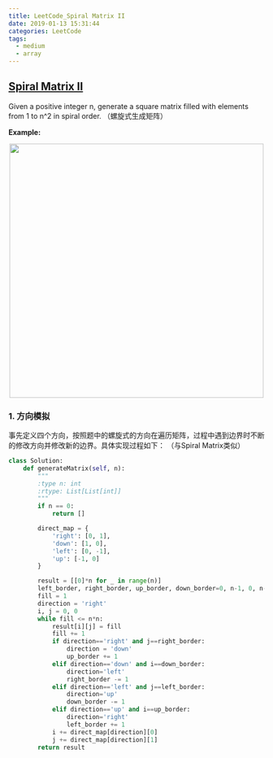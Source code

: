 ```yaml
---
title: LeetCode_Spiral Matrix II
date: 2019-01-13 15:31:44
categories: LeetCode
tags: 
  - medium
  - array
---
```


## [Spiral Matrix II](https://leetcode.com/problems/spiral-matrix-ii/)

Given a positive integer n, generate a square matrix filled with elements from 1 to n^2 in spiral order.
（螺旋式生成矩阵）

<!--more-->

**Example:**

<div align=center>
	<img src="/images/leetcode_59.png" width = "500" align=center/>
</div>

### 1. 方向模拟
事先定义四个方向，按照题中的螺旋式的方向在遍历矩阵，过程中遇到边界时不断的修改方向并修改新的边界。具体实现过程如下：
（与Spiral Matrix类似）

```python
class Solution:
    def generateMatrix(self, n):
        """
        :type n: int
        :rtype: List[List[int]]
        """
        if n == 0:
            return []

        direct_map = {
            'right': [0, 1],
            'down': [1, 0],
            'left': [0, -1],
            'up': [-1, 0]
        }

        result = [[0]*n for _ in range(n)]
        left_border, right_border, up_border, down_border=0, n-1, 0, n-1
        fill = 1
        direction = 'right'
        i, j = 0, 0
        while fill <= n*n:
            result[i][j] = fill
            fill += 1
            if direction=='right' and j==right_border:
                direction = 'down'
                up_border += 1
            elif direction=='down' and i==down_border:
                direction='left'
                right_border -= 1
            elif direction=='left' and j==left_border:
                direction='up'
                down_border -= 1
            elif direction=='up' and i==up_border:
                direction='right'
                left_border += 1
            i += direct_map[direction][0]
            j += direct_map[direction][1]
        return result
```
